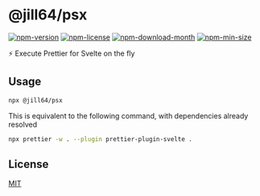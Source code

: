 <!----- BEGIN GHOST DOCS HEADER ----->

# @jill64/psx

<!----- BEGIN GHOST DOCS BADGES ----->

<a href="https://npmjs.com/package/@jill64/psx"><img src="https://img.shields.io/npm/v/@jill64/psx" alt="npm-version" /></a> <a href="https://npmjs.com/package/@jill64/psx"><img src="https://img.shields.io/npm/l/@jill64/psx" alt="npm-license" /></a> <a href="https://npmjs.com/package/@jill64/psx"><img src="https://img.shields.io/npm/dm/@jill64/psx" alt="npm-download-month" /></a> <a href="https://npmjs.com/package/@jill64/psx"><img src="https://img.shields.io/bundlephobia/min/@jill64/psx" alt="npm-min-size" /></a>

<!----- END GHOST DOCS BADGES ----->

⚡️ Execute Prettier for Svelte on the fly

<!----- END GHOST DOCS HEADER ----->

## Usage

```sh
npx @jill64/psx
```

This is equivalent to the following command, with dependencies already resolved

```sh
npx prettier -w . --plugin prettier-plugin-svelte .
```

<!----- BEGIN GHOST DOCS FOOTER ----->

## License

[MIT](LICENSE)

<!----- END GHOST DOCS FOOTER ----->
